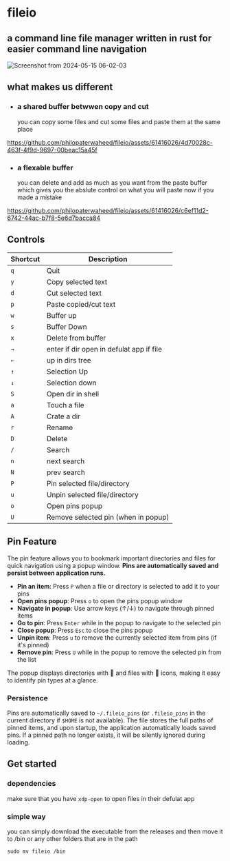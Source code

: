 # fileio
a command line file manager written in rust
for easier command line navigation 
-----

![Screenshot from 2024-05-15 06-02-03](https://github.com/philopaterwaheed/fileio/assets/61416026/2bccdae1-33ba-489c-90b5-ad679b0231f9)


## what makes us different 
- ### a shared buffer betwwen copy and cut
    you can copy some files and cut some files and paste them at the same place


https://github.com/philopaterwaheed/fileio/assets/61416026/4d70028c-463f-4f9d-9697-00beac15a45f



- ### a flexable buffer
  you can delete and add as much as you want from the paste buffer <br>
  which gives you the abslute control on what you will paste now if you made a mistake
  
https://github.com/philopaterwaheed/fileio/assets/61416026/c6ef11d2-6742-44ac-b7f8-5e6d7bacca84

## Controls

| Shortcut | Description             |
|----------|-------------------------|
| `q` | Quit|
| `y` | Copy selected text|
| `d` | Cut selected text|
| `p` | Paste copied/cut text|
| `w` | Buffer up|
| `s` | Buffer Down|
| `x` | Delete from buffer|
|  `→` | enter if dir open in defulat app if file|
| `←` | up in dirs tree|
| `↑` | Selection Up|
| `↓` | Selection down|
| `S` | Open dir in shell|
| `a` | Touch a file|
| `A` | Crate a  dir|
| `r` | Rename|
| `D` | Delete|
| `/` | Search|
| `n` | next search|
| `N` | prev search|
| `P` | Pin selected file/directory|
| `u` | Unpin selected file/directory|
| `o` | Open pins popup|
| `U` | Remove selected pin (when in popup)|

## Pin Feature

The pin feature allows you to bookmark important directories and files for quick navigation using a popup window. **Pins are automatically saved and persist between application runs.**

- **Pin an item**: Press `P` when a file or directory is selected to add it to your pins
- **Open pins popup**: Press `o` to open the pins popup window
- **Navigate in popup**: Use arrow keys (↑/↓) to navigate through pinned items
- **Go to pin**: Press `Enter` while in the popup to navigate to the selected pin
- **Close popup**: Press `Esc` to close the pins popup
- **Unpin item**: Press `u` to remove the currently selected item from pins (if it's pinned)
- **Remove pin**: Press `U` while in the popup to remove the selected pin from the list

The popup displays directories with 📁 and files with 📄 icons, making it easy to identify pin types at a glance.

### Persistence
Pins are automatically saved to `~/.fileio_pins` (or `.fileio_pins` in the current directory if `$HOME` is not available). The file stores the full paths of pinned items, and upon startup, the application automatically loads saved pins. If a pinned path no longer exists, it will be silently ignored during loading.

## Get started 
### dependencies
make sure that you have 
`xdp-open` to open files in their defulat app
### simple way
you can simply download the executable from the releases and then move it to /bin or any other folders that are in the path
```
sudo mv fileio /bin
```
